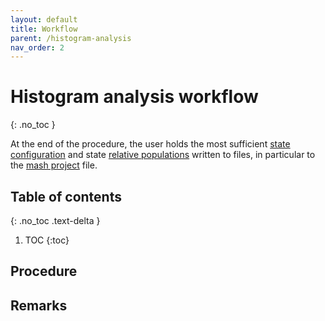 ```yaml
---
layout: default
title: Workflow
parent: /histogram-analysis
nav_order: 2
---
```


# Histogram analysis workflow
{: .no_toc }

At the end of the procedure, the user holds the most sufficient <u>state configuration</u> and state <u>relative populations</u> written to files, in particular to the 
[mash project](../../output-files/mash-mash-project.html) file.

## Table of contents 
{: .no_toc .text-delta }

1. TOC
{:toc}

## Procedure
 
 
## Remarks

